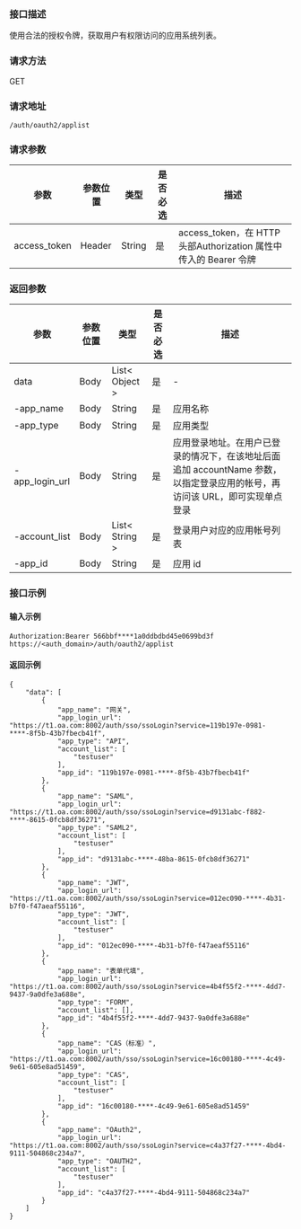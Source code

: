 ### 接口描述
使用合法的授权令牌，获取用户有权限访问的应用系统列表。

### 请求方法
GET
### 请求地址
```
/auth/oauth2/applist
```
### 请求参数
| 参数         | 参数位置 | 类型   | 是否必选 | 描述                                                         |
| ------------ | -------- | ------ | -------- | ------------------------------------------------------------ |
| access_token | Header   | String | 是       | access_token，在 HTTP 头部Authorization 属性中传入的 Bearer 令牌 |




### 返回参数
| 参数           | 参数位置 | 类型          | 是否必选 | 描述                                                         |
| -------------- | -------- | ------------- | -------- | ------------------------------------------------------------ |
| data           | Body     | List< Object > | 是       | -                                                            |
| -app_name      | Body     | String        | 是       | 应用名称                                                     |
| -app_type      | Body     | String        | 是       | 应用类型                                                     |
| -app_login_url | Body     | String        | 是       | 应用登录地址。在用户已登录的情况下，在该地址后面追加 accountName 参数，以指定登录应用的帐号，再访问该 URL，即可实现单点登录 |
| -account_list  | Body     | List< String > | 是       | 登录用户对应的应用帐号列表                                   |
| -app_id        | Body     | String        | 是       | 应用 id                                                      |



### 接口示例
#### 输入示例
```
Authorization:Bearer 566bbf****1a0ddbdbd45e0699bd3f
https://<auth_domain>/auth/oauth2/applist
```
#### 返回示例
```
{
    "data": [
        {
            "app_name": "网关",
            "app_login_url": "https://t1.oa.com:8002/auth/sso/ssoLogin?service=119b197e-0981-****-8f5b-43b7fbecb41f",
            "app_type": "API",
            "account_list": [
                "testuser"
            ],
            "app_id": "119b197e-0981-****-8f5b-43b7fbecb41f"
        },
        {
            "app_name": "SAML",
            "app_login_url": "https://t1.oa.com:8002/auth/sso/ssoLogin?service=d9131abc-f882-****-8615-0fcb8df36271",
            "app_type": "SAML2",
            "account_list": [
                "testuser"
            ],
            "app_id": "d9131abc-****-48ba-8615-0fcb8df36271"
        },
        {
            "app_name": "JWT",
            "app_login_url": "https://t1.oa.com:8002/auth/sso/ssoLogin?service=012ec090-****-4b31-b7f0-f47aeaf55116",
            "app_type": "JWT",
            "account_list": [
                "testuser"
            ],
            "app_id": "012ec090-****-4b31-b7f0-f47aeaf55116"
        },
        {
            "app_name": "表单代填",
            "app_login_url": "https://t1.oa.com:8002/auth/sso/ssoLogin?service=4b4f55f2-****-4dd7-9437-9a0dfe3a688e",
            "app_type": "FORM",
            "account_list": [],
            "app_id": "4b4f55f2-****-4dd7-9437-9a0dfe3a688e"
        },
        {
            "app_name": "CAS（标准）",
            "app_login_url": "https://t1.oa.com:8002/auth/sso/ssoLogin?service=16c00180-****-4c49-9e61-605e8ad51459",
            "app_type": "CAS",
            "account_list": [
                "testuser"
            ],
            "app_id": "16c00180-****-4c49-9e61-605e8ad51459"
        },
        {
            "app_name": "OAuth2",
            "app_login_url": "https://t1.oa.com:8002/auth/sso/ssoLogin?service=c4a37f27-****-4bd4-9111-504868c234a7",
            "app_type": "OAUTH2",
            "account_list": [
                "testuser"
            ],
            "app_id": "c4a37f27-****-4bd4-9111-504868c234a7"
        }
    ]
}
```

